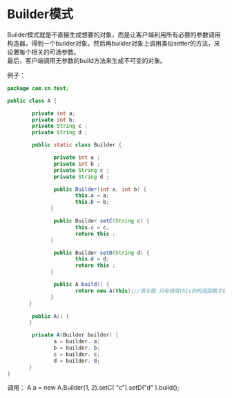 # Builder模式

 Builder模式就是不直接生成想要的对象，而是让客户端利用所有必要的参数调用构造器，得到一个builder对象。然后再builder对象上调用类似setter的方法，来设置每个相关的可选参数。   
最后，客户端调用无参数的build方法来生成不可变的对象。

例子： 

```java
package com.cn.test;

public class A {

        private int a;
        private int b;
        private String c ;
        private String d ;

        public static class Builder {

               private int a ;
               private int b ;
               private String c ;
               private String d ;

               public Builder(int a, int b) {
                      this.a = a;
                      this.b = b;
              }

               public Builder setC(String c) {
                      this.c = c;
                      return this ;
              }

               public Builder setD(String d) {
                      this.d = d;
                      return this ;
              }

               public A build() {
                      return new A(this);//很关键 只有调用this的构造函数才能赋值
              }
       }

        public A() {
       }

        private A(Builder builder) {
               a = builder. a;
               b = builder. b;
               c = builder. c;
               d = builder. d;
       }
}
```

调用：
A a = new A.Builder(1, 2).setC( "c").setD("d" ).build();
